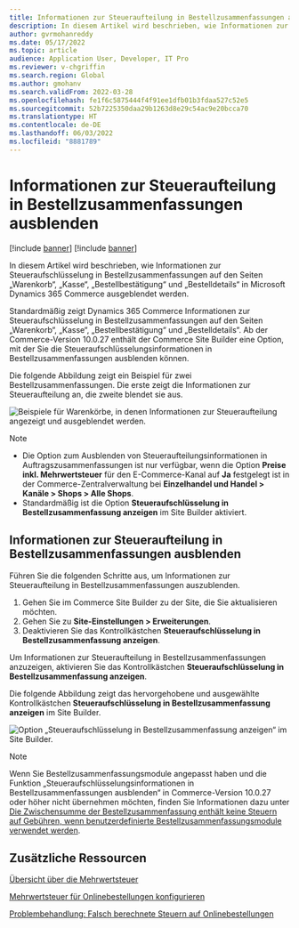 ```yaml
---
title: Informationen zur Steueraufteilung in Bestellzusammenfassungen ausblenden
description: In diesem Artikel wird beschrieben, wie Informationen zur Steueraufschlüsselung in Bestellzusammenfassungen auf den Seiten „Warenkorb“, „Kasse“, „Bestellbestätigung“ und „Bestelldetails“ in Microsoft Dynamics 365 Commerce ausgeblendet werden.
author: gvrmohanreddy
ms.date: 05/17/2022
ms.topic: article
audience: Application User, Developer, IT Pro
ms.reviewer: v-chgriffin
ms.search.region: Global
ms.author: gmohanv
ms.search.validFrom: 2022-03-28
ms.openlocfilehash: fe1f6c5875444f4f91ee1dfb01b3fdaa527c52e5
ms.sourcegitcommit: 52b7225350daa29b1263d8e29c54ac9e20bcca70
ms.translationtype: HT
ms.contentlocale: de-DE
ms.lasthandoff: 06/03/2022
ms.locfileid: "8881789"
---
```

# <a name="hide-tax-breakup-information-in-order-summaries"></a>Informationen zur Steueraufteilung in Bestellzusammenfassungen ausblenden

[!include [banner](includes/banner.md)]
[!include [banner](includes/preview-banner.md)]

In diesem Artikel wird beschrieben, wie Informationen zur Steueraufschlüsselung in Bestellzusammenfassungen auf den Seiten „Warenkorb“, „Kasse“, „Bestellbestätigung“ und „Bestelldetails“ in Microsoft Dynamics 365 Commerce ausgeblendet werden.

Standardmäßig zeigt Dynamics 365 Commerce Informationen zur Steueraufschlüsselung in Bestellzusammenfassungen auf den Seiten „Warenkorb“, „Kasse“, „Bestellbestätigung“ und „Bestelldetails“. Ab der Commerce-Version 10.0.27 enthält der Commerce Site Builder eine Option, mit der Sie die Steueraufschlüsselungsinformationen in Bestellzusammenfassungen ausblenden können.

Die folgende Abbildung zeigt ein Beispiel für zwei Bestellzusammenfassungen. Die erste zeigt die Informationen zur Steueraufteilung an, die zweite blendet sie aus.

![Beispiele für Warenkörbe, in denen Informationen zur Steueraufteilung angezeigt und ausgeblendet werden.](media/prices-include-sales-tax-e-Commerce.png)

> [!NOTE]
> - Die Option zum Ausblenden von Steueraufteilungsinformationen in Auftragszusammenfassungen ist nur verfügbar, wenn die Option **Preise inkl. Mehrwertsteuer** für den E-Commerce-Kanal auf **Ja** festgelegt ist in der Commerce-Zentralverwaltung bei **Einzelhandel und Handel \> Kanäle \> Shops \> Alle Shops**. 
> - Standardmäßig ist die Option **Steueraufschlüsselung in Bestellzusammenfassung anzeigen** im Site Builder aktiviert.

## <a name="hide-tax-breakup-information-in-order-summaries"></a>Informationen zur Steueraufteilung in Bestellzusammenfassungen ausblenden

Führen Sie die folgenden Schritte aus, um Informationen zur Steueraufteilung in Bestellzusammenfassungen auszublenden.

1. Gehen Sie im Commerce Site Builder zu der Site, die Sie aktualisieren möchten.
1. Gehen Sie zu **Site-Einstellungen \> Erweiterungen**.
1. Deaktivieren Sie das Kontrollkästchen **Steueraufschlüsselung in Bestellzusammenfassung anzeigen**.

Um Informationen zur Steueraufteilung in Bestellzusammenfassungen anzuzeigen, aktivieren Sie das Kontrollkästchen **Steueraufschlüsselung in Bestellzusammenfassung anzeigen**.  

Die folgende Abbildung zeigt das hervorgehobene und ausgewählte Kontrollkästchen **Steueraufschlüsselung in Bestellzusammenfassung anzeigen** im Site Builder.

![Option „Steueraufschlüsselung in Bestellzusammenfassung anzeigen“ im Site Builder.](media/prices-include-sales-tax-e-Commerce-site-settings.png)

> [!NOTE]
> Wenn Sie Bestellzusammenfassungsmodule angepasst haben und die Funktion „Steueraufschlüsselungsinformationen in Bestellzusammenfassungen ausblenden“ in Commerce-Version 10.0.27 oder höher nicht übernehmen möchten, finden Sie Informationen dazu unter [Die Zwischensumme der Bestellzusammenfassung enthält keine Steuern auf Gebühren, wenn benutzerdefinierte Bestellzusammenfassungsmodule verwendet werden](troubleshoot/summary-taxes-custom-modules-10.0.27.md#resolution).

## <a name="additional-resources"></a>Zusätzliche Ressourcen

[Übersicht über die Mehrwertsteuer](/finance/general-ledger/indirect-taxes-overview)

[Mehrwertsteuer für Onlinebestellungen konfigurieren](sales-tax-config.md)

[Problembehandlung: Falsch berechnete Steuern auf Onlinebestellungen](troubleshoot/tax-miscalculated-online-order.md)
